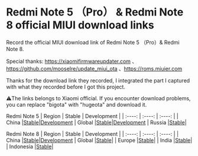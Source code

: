 # Redmi Note 5 （Pro） & Redmi Note 8 official MIUI download links

Record the official MIUI download link of Redmi Note 5 （Pro）& Redmi Note 8.

Special thanks:
https://xiaomifirmwareupdater.com 、https://github.com/mooseIre/update_miui_ota 、https://roms.miuier.com 

Thanks for the download link they recorded, I integrated the part I captured with what they recorded before I got this project.

⚠️The links belongs to Xiaomi official.
If you encounter download problems, you can replace "bigota" with "hugeota" and download it.

Redmi Note 5
| Region | Stable | Development |
| :----: | :----: | :----: |
| China |[Stable]()|[Development](https://github.com/Kifranei/wG_miuidownloadlink/blob/main/whyred_developer/whyred_recovery_developer_cn.md)
| Global |[Stable]()|[Development]()
| Russia |[Stable]()|


Redmi Note 8
| Region | Stable | Development |
| :----: | :----: | :----: |
| China |[Stable](https://github.com/Kifranei/ginkgo_miuidownloadlink/blob/main/stable/CN.md)|[Development](https://github.com/Kifranei/ginkgo_miuidownloadlink/blob/main/development/CN.md)
| Global |[Stable](https://github.com/Kifranei/ginkgo_miuidownloadlink/blob/main/stable/MI.md)|
| Europe |[Stable](https://github.com/Kifranei/ginkgo_miuidownloadlink/blob/main/stable/EEA.md)|
| India |[Stable](https://github.com/Kifranei/ginkgo_miuidownloadlink/blob/main/stable/IN.md)|
| Indonesia |[Stable](https://github.com/Kifranei/ginkgo_miuidownloadlink/blob/main/stable/ID.md)|
